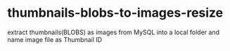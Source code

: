 # thumbnails-blobs-to-images-resize
extract thumbnails(BLOBS) as images from MySQL into a local folder and name image file as Thumbnail ID 
